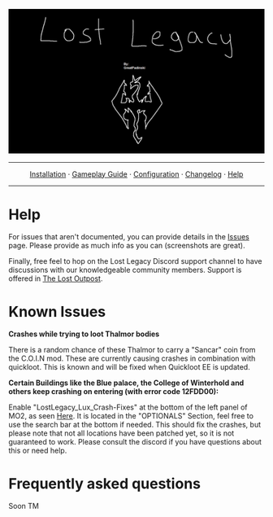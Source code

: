 <a href="#"><img src="images/banner.webp" target="_blank"></a>

---

<p align="center">
  <a href="README.md">Installation</a> ·
  <a href="GAMEPLAY.md">Gameplay Guide</a> ·
  <a href="CONFIGURATION.md">Configuration</a> ·
  <a href="CHANGELOG.md">Changelog</a> ·
  <a href="HELP.md">Help</a>
</p>

---


# Help

For issues that aren't documented, you can provide details in the [Issues](https://github.com/Lost-Outpost/lost-legacy/issues) page. Please provide as much info as you can (screenshots are great).

Finally, free feel to hop on the Lost Legacy Discord support channel to have discussions with our knowledgeable community members. Support is offered in [The Lost Outpost](https://discord.gg/T7AmHRvVxr).

# Known Issues

**Crashes while trying to loot Thalmor bodies**

There is a random chance of these Thalmor to carry a "Sancar" coin from the C.O.I.N mod. These are currently causing crashes in combination with quickloot. This is known and will be fixed when Quickloot EE is updated.

**Certain Buildings like the Blue palace, the College of Winterhold and others keep crashing on entering (with error code 12FDD00):**

Enable "LostLegacy_Lux_Crash-Fixes" at the bottom of the left panel of MO2, as seen [Here](https://media.discordapp.net/attachments/862000050812354610/1001988040446718083/unknown.png). It is located in the "OPTIONALS" Section, feel free to use the search bar at the bottom if needed. This should fix the crashes, but please note that not all locations have been patched yet, so it is not guaranteed to work. Please consult the discord if you have questions about this or need help.



# Frequently asked questions

Soon TM
